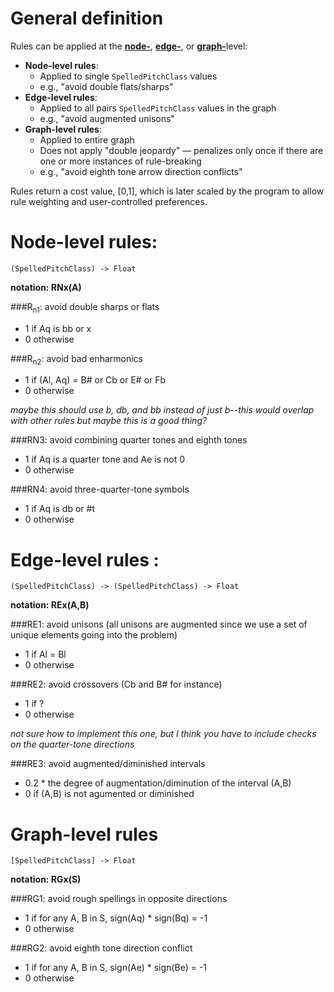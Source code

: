 # General definition

Rules can be applied at the [**node-**](#node-level), [**edge-**](#edge-level), or [**graph-**](#graph-level)level:

- **Node-level rules**:
  - Applied to single `SpelledPitchClass` values
  - e.g., "avoid double flats/sharps"
- **Edge-level rules**:
  - Applied to all pairs `SpelledPitchClass` values in the graph
  - e.g., "avoid augmented unisons"
- **Graph-level rules**:
  - Applied to entire graph
  - Does not apply "double jeopardy" — penalizes only once if there are one or more instances of rule-breaking
  - e.g., "avoid eighth tone arrow direction conflicts"
  
Rules return a cost value, [0,1], which is later scaled by the program to allow rule weighting and user-controlled preferences.

<a id="node-level"></a>
# Node-level rules: 
`(SpelledPitchClass) -> Float`

__notation: RNx(A)__

###R<sub>n1</sub>: avoid double sharps or flats
* 1 if Aq is bb or x
* 0 otherwise

###R<sub>n2</sub>: avoid bad enharmonics
* 1 if (Al, Aq) = B# or Cb or E# or Fb
* 0 otherwise

_maybe this should use b, db, and bb instead of just b--this would overlap with other rules but maybe this is a good thing?_

###RN3: avoid combining quarter tones and eighth tones
* 1 if Aq is a quarter tone and Ae is not 0
* 0 otherwise

###RN4: avoid three-quarter-tone symbols
* 1 if Aq is db or #t
* 0 otherwise

<a id="edge-level"></a>
# Edge-level rules :
`(SpelledPitchClass) -> (SpelledPitchClass) -> Float`

__notation: REx(A,B)__

###RE1: avoid unisons (all unisons are augmented since we use a set of unique elements going into the problem)
* 1 if Al = Bl
* 0 otherwise

###RE2: avoid crossovers (Cb and B# for instance)
* 1 if ?
* 0 otherwise

_not sure how to implement this one, but I think you have to include checks on the quarter-tone directions_

###RE3: avoid augmented/diminished intervals
* 0.2 * the degree of augmentation/diminution of the interval (A,B)
* 0 if (A,B) is not agumented or diminished

<a id="graph-level"></a>
# Graph-level rules
`[SpelledPitchClass] -> Float`

__notation: RGx(S)__

###RG1: avoid rough spellings in opposite directions
* 1 if for any A, B in S, sign(Aq) * sign(Bq) = -1
* 0 otherwise

###RG2: avoid eighth tone direction conflict
* 1 if for any A, B in S, sign(Ae) * sign(Be) = -1
* 0 otherwise

